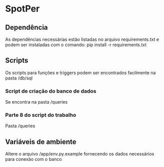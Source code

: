 # SpotPer
## Dependência

As dependências necessárias estão listadas no arquivo requirements.txt e podem ser instaladas com o comando:
	pip install -r requirements.txt
## Scripts

Os scripts para funções e triggers podem ser encontrados facilmente na pasta
/db/sql
### Script de criação do banco de dados

Se encontra na pasta /queries 
### Parte 8 do script do trabalho

Pasta /queries
## Variáveis de ambiente

Altere o arquivo /app/env.py.example fornecendo os dados necessários para conexão com o banco
